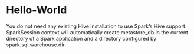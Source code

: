 # Hello-World
You do not need any existing Hive installation to use Spark’s Hive support. SparkSession context will automatically create metastore_db in the current directory of a Spark application and a directory configured by spark.sql.warehouse.dir.
